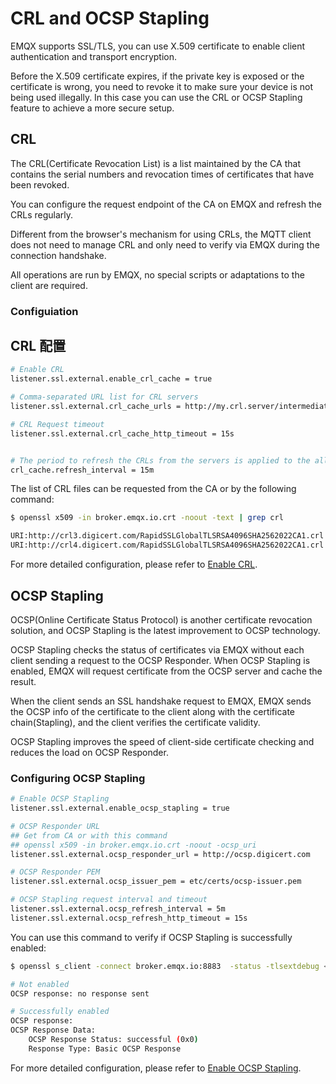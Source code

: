 # CRL and OCSP Stapling

EMQX supports SSL/TLS, you can use X.509 certificate to enable client authentication and transport encryption.

Before the X.509 certificate expires, if the private key is exposed or the certificate is wrong, you need to revoke it to make sure your device is not being used illegally.
In this case you can use the CRL or OCSP Stapling feature to achieve a more secure setup.

## CRL

The CRL(Certificate Revocation List) is a list maintained by the CA that contains the serial numbers and revocation times of certificates that have been revoked.

You can configure the request endpoint of the CA on EMQX and refresh the CRLs regularly.

Different from the browser's mechanism for using CRLs, the MQTT client does not need to manage CRL and only need to verify via EMQX during the connection handshake.

All operations are run by EMQX, no special scripts or adaptations to the client are required.

### Configuiation

## CRL 配置

```bash
# Enable CRL
listener.ssl.external.enable_crl_cache = true

# Comma-separated URL list for CRL servers
listener.ssl.external.crl_cache_urls = http://my.crl.server/intermediate.crl.pem, http://my.other.crl.server/another.crl.pem

# CRL Request timeout
listener.ssl.external.crl_cache_http_timeout = 15s


# The period to refresh the CRLs from the servers is applied to the all listener
crl_cache.refresh_interval = 15m
```

The list of CRL files can be requested from the CA or by the following command:

```bash
$ openssl x509 -in broker.emqx.io.crt -noout -text | grep crl

URI:http://crl3.digicert.com/RapidSSLGlobalTLSRSA4096SHA2562022CA1.crl
URI:http://crl4.digicert.com/RapidSSLGlobalTLSRSA4096SHA2562022CA1.crl
```

For more detailed configuration, please refer to [Enable CRL](../configuration/configuration.md#listener-ssl-external-enable-crl-check).

## OCSP Stapling

OCSP(Online Certificate Status Protocol) is another certificate revocation solution, and OCSP Stapling is the latest improvement to OCSP technology.

OCSP Stapling checks the status of certificates via EMQX without each client sending a request to the OCSP Responder.
When OCSP Stapling is enabled, EMQX will request certificate from the OCSP server and cache the result.

When the client sends an SSL handshake request to EMQX, EMQX sends the OCSP info of the certificate to the client along with the certificate chain(Stapling), and the client verifies the certificate validity.

OCSP Stapling improves the speed of client-side certificate checking and reduces the load on OCSP Responder.

### Configuring OCSP Stapling

```bash
# Enable OCSP Stapling
listener.ssl.external.enable_ocsp_stapling = true

# OCSP Responder URL 
## Get from CA or with this command
## openssl x509 -in broker.emqx.io.crt -noout -ocsp_uri
listener.ssl.external.ocsp_responder_url = http://ocsp.digicert.com

# OCSP Responder PEM
listener.ssl.external.ocsp_issuer_pem = etc/certs/ocsp-issuer.pem

# OCSP Stapling request interval and timeout
listener.ssl.external.ocsp_refresh_interval = 5m
listener.ssl.external.ocsp_refresh_http_timeout = 15s
```

You can use this command to verify if OCSP Stapling is successfully enabled:

```bash
$ openssl s_client -connect broker.emqx.io:8883  -status -tlsextdebug < /dev/null 2>&1 | grep -i "OCSP response"

# Not enabled
OCSP response: no response sent

# Successfully enabled
OCSP response:
OCSP Response Data:
    OCSP Response Status: successful (0x0)
    Response Type: Basic OCSP Response
```

For more detailed configuration, please refer to [Enable OCSP Stapling](../configuration/configuration.md#listener-ssl-external-enable-ocsp-stapling).
